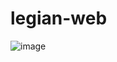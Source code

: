 # legian-web
![image](https://user-images.githubusercontent.com/50758780/183461653-7b9305dc-489b-4d5f-b373-a1ca296bccf8.png)
